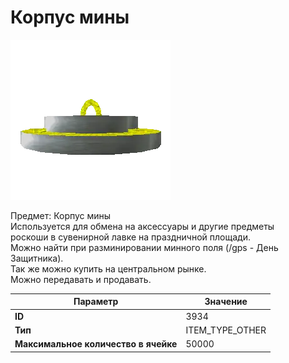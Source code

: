 # Корпус мины

![Item Image](../img/3934.webp?raw=true)

Предмет: Корпус мины<br>Используется для обмена на аксессуары и другие предметы <br>роскоши в сувенирной лавке на праздничной площади. <br>Можно найти при разминировании минного поля (/gps - День Защитника).<br>Так же можно купить на центральном рынке. <br>Можно передавать и продавать.


| Параметр | Значение |
|----------|----------|
| **ID** | 3934 |
| **Тип** | ITEM_TYPE_OTHER |
| **Максимальное количество в ячейке** | 50000 |

